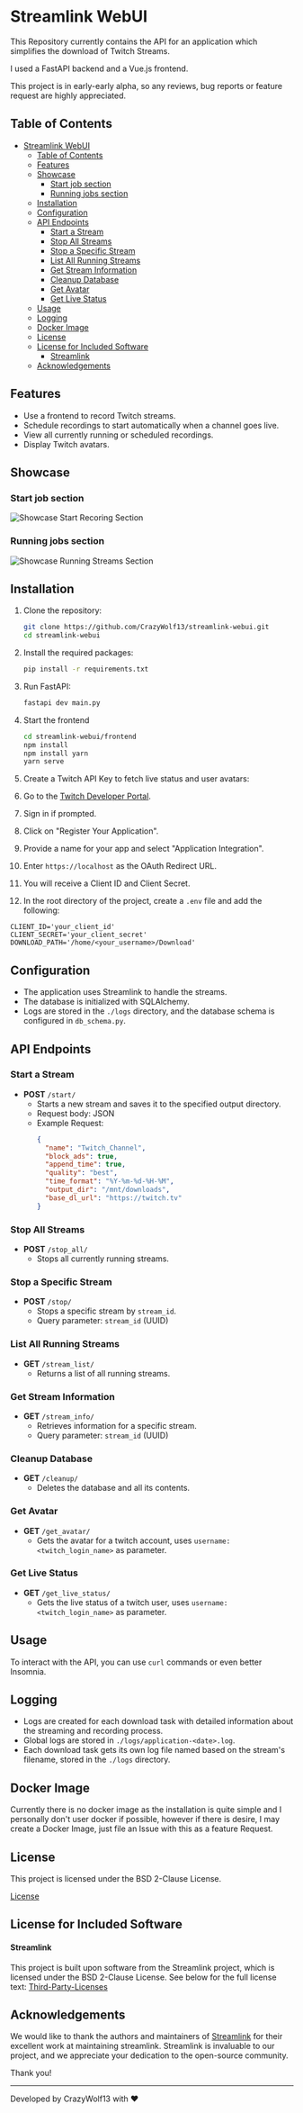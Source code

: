 # Streamlink WebUI 

This Repository currently contains the API for an application which simplifies the download of Twitch Streams.

I used a FastAPI backend and a Vue.js frontend.

This project is in early-early alpha, so any reviews, bug reports or feature request are highly appreciated.

## Table of Contents

- [Streamlink WebUI](#streamlink-webui)
  - [Table of Contents](#table-of-contents)
  - [Features](#features)
  - [Showcase](#showcase)
    - [Start job section](#start-job-section)
    - [Running jobs section](#running-jobs-section)
  - [Installation](#installation)
  - [Configuration](#configuration)
  - [API Endpoints](#api-endpoints)
    - [Start a Stream](#start-a-stream)
    - [Stop All Streams](#stop-all-streams)
    - [Stop a Specific Stream](#stop-a-specific-stream)
    - [List All Running Streams](#list-all-running-streams)
    - [Get Stream Information](#get-stream-information)
    - [Cleanup Database](#cleanup-database)
    - [Get Avatar](#get-avatar)
    - [Get Live Status](#get-live-status)
  - [Usage](#usage)
  - [Logging](#logging)
  - [Docker Image](#docker-image)
  - [License](#license)
  - [License for Included Software](#license-for-included-software)
      - [Streamlink](#streamlink)
  - [Acknowledgements](#acknowledgements)


## Features

- Use a frontend to record Twitch streams.
- Schedule recordings to start automatically when a channel goes live.
- View all currently running or scheduled recordings.
- Display Twitch avatars.

## Showcase

### Start job section

![Showcase Start Recoring Section](./assets/showcase_1.png)

### Running jobs section

![Showcase Running Streams Section](./assets/showcase_2.png)


## Installation

1. Clone the repository:
    ```bash
    git clone https://github.com/CrazyWolf13/streamlink-webui.git
    cd streamlink-webui
    ```

2. Install the required packages:
    ```bash
    pip install -r requirements.txt
    ```

3. Run FastAPI:
    ```bash
    fastapi dev main.py
    ```

4. Start the frontend
    ```bash
    cd streamlink-webui/frontend
    npm install
    npm install yarn
    yarn serve
    ```

5. Create a Twitch API Key to fetch live status and user avatars:

  1. Go to the [Twitch Developer Portal](https://dev.twitch.tv/console/apps).
  2. Sign in if prompted.
  3. Click on "Register Your Application".
  4. Provide a name for your app and select "Application Integration".
  5. Enter `https://localhost` as the OAuth Redirect URL.
  6. You will receive a Client ID and Client Secret.
  7. In the root directory of the project, create a `.env` file and add the following:
```
CLIENT_ID='your_client_id'
CLIENT_SECRET='your_client_secret'
DOWNLOAD_PATH='/home/<your_username>/Download'
```

## Configuration

- The application uses Streamlink to handle the streams.
- The database is initialized with SQLAlchemy.
- Logs are stored in the `./logs` directory, and the database schema is configured in `db_schema.py`.

## API Endpoints

### Start a Stream
- **POST** `/start/`
  - Starts a new stream and saves it to the specified output directory.
  - Request body: JSON
  - Example Request:
    ```json
    {
      "name": "Twitch_Channel",
      "block_ads": true,
      "append_time": true,
      "quality": "best",
      "time_format": "%Y-%m-%d-%H-%M",
      "output_dir": "/mnt/downloads",
      "base_dl_url": "https://twitch.tv"
    }
    ```

### Stop All Streams
- **POST** `/stop_all/`
  - Stops all currently running streams.
  
### Stop a Specific Stream
- **POST** `/stop/`
  - Stops a specific stream by `stream_id`.
  - Query parameter: `stream_id` (UUID)

### List All Running Streams
- **GET** `/stream_list/`
  - Returns a list of all running streams.

### Get Stream Information
- **GET** `/stream_info/`
  - Retrieves information for a specific stream.
  - Query parameter: `stream_id` (UUID)

### Cleanup Database
- **GET** `/cleanup/`
  - Deletes the database and all its contents.

### Get Avatar
- **GET** `/get_avatar/`
  - Gets the avatar for a twitch account, uses `username: <twitch_login_name>` as parameter.

### Get Live Status
- **GET** `/get_live_status/`
  - Gets the live status of a twitch user, uses `username: <twitch_login_name>` as parameter.

## Usage

To interact with the API, you can use `curl` commands or even better Insomnia.

## Logging

- Logs are created for each download task with detailed information about the streaming and recording process.
- Global logs are stored in `./logs/application-<date>.log`.
- Each download task gets its own log file named based on the stream's filename, stored in the `./logs` directory.


## Docker Image

Currently there is no docker image as the installation is quite simple and I personally don't user docker if possible, however if there is desire, I may create a Docker Image, just file an Issue with this as a feature Request.


## License 

This project is licensed under the BSD 2-Clause License.

[License](./LICENSE)

## License for Included Software

#### Streamlink

This project is built upon software from the Streamlink project, which is licensed under the BSD 2-Clause License. See below for the full license text:
[Third-Party-Licenses](./third-party-licenses)

## Acknowledgements

We would like to thank the authors and maintainers of [Streamlink](https://github.com/streamlink/streamlink) for their excellent work at maintaining streamlink. Streamlink is invaluable to our project, and we appreciate your dedication to the open-source community.

Thank you!

---

Developed by CrazyWolf13 with ❤️

